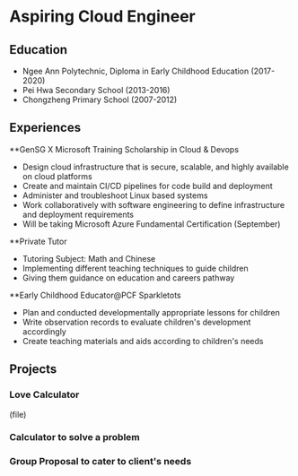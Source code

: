 # Aspiring Cloud Engineer

## Education
- Ngee Ann Polytechnic, Diploma in Early Childhood Education (2017-2020)
- Pei Hwa Secondary School (2013-2016)
- Chongzheng Primary School (2007-2012)


## Experiences
**GenSG X Microsoft Training Scholarship in Cloud & Devops
- Design cloud infrastructure that is secure, scalable, and highly available on cloud platforms
- Create and maintain CI/CD pipelines for code build and deployment
- Administer and troubleshoot Linux based systems
- Work collaboratively with software engineering to define infrastructure and deployment requirements
- Will be taking Microsoft Azure Fundamental Certification (September)

**Private Tutor
- Tutoring Subject: Math and Chinese
- Implementing different teaching techniques to guide children
- Giving them guidance on education and careers pathway

**Early Childhood Educator@PCF Sparkletots
- Plan and conducted developmentally appropriate lessons for children
- Write observation records to evaluate children's development accordingly
- Create teaching materials and aids according to children's needs

## Projects
### Love Calculator 
(file)

### Calculator to solve a problem

### Group Proposal to cater to client's needs
